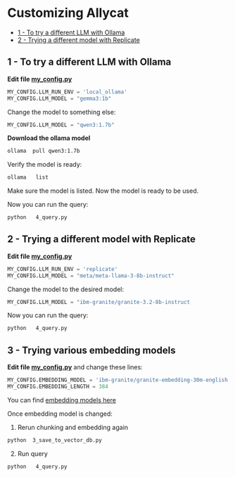 # Customizing Allycat

- [1 - To try a different LLM with Ollama](#1---to-try-a-different-llm-with-ollama)
- [2 - Trying a different model with Replicate](#2---trying-a-different-model-with-replicate)


## 1 - To try a different LLM with Ollama

**Edit file [my_config.py](../my_config.py)**

```python
MY_CONFIG.LLM_RUN_ENV = 'local_ollama'
MY_CONFIG.LLM_MODEL = "gemma3:1b" 
``` 

Change the model to something else:

```python
MY_CONFIG.LLM_MODEL = "qwen3:1.7b"
```

**Download the ollama model**

```bash
ollama  pull qwen3:1.7b
```

Verify the model is ready:

```bash
ollama   list
```

Make sure the model is listed.  Now the model is ready to be used.

Now you can run the query:

```bash
python   4_query.py
```

## 2 - Trying a different model with Replicate

**Edit file [my_config.py](../my_config.py)**

```python
MY_CONFIG.LLM_RUN_ENV = 'replicate'
MY_CONFIG.LLM_MODEL = "meta/meta-llama-3-8b-instruct"
```

Change the model to the desired model:

```python
MY_CONFIG.LLM_MODEL = "ibm-granite/granite-3.2-8b-instruct
```

Now you can run the query:

```bash
python   4_query.py
```

## 3 - Trying various embedding models

**Edit file [my_config.py](../my_config.py)** and change these lines:

```python
MY_CONFIG.EMBEDDING_MODEL = 'ibm-granite/granite-embedding-30m-english'
MY_CONFIG.EMBEDDING_LENGTH = 384
```

You can find [embedding models here](https://huggingface.co/spaces/mteb/leaderboard)

Once embedding model is changed:

1) Rerun chunking and embedding again

```bash
python  3_save_to_vector_db.py
```

2) Run query

```bash
python   4_query.py
```


